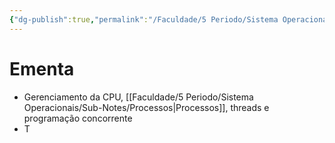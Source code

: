 ```yaml
---
{"dg-publish":true,"permalink":"/Faculdade/5 Periodo/Sistema Operacionais/SO/","tags":["root"],"created":"2024-12-26T10:28:39.590-03:00"}
---
```



# Ementa

- Gerenciamento da CPU, [[Faculdade/5 Periodo/Sistema Operacionais/Sub-Notes/Processos\|Processos]], threads e programação concorrente
- T